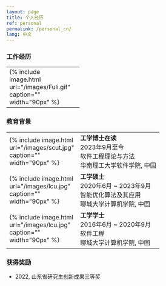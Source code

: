 ```yaml
---
layout: page
title: 个人经历
ref: personal
permalink: /personal_cn/
lang: 中文
---
```


### 工作经历
<table cellpadding="2px">
  <tr>
    <td width="90px">{% include image.html url="/images/Fuli.gif" caption="" width="90px"  %}</td>
    <td>
    </td>
  </tr>
</table>

### 教育背景
<table cellpadding="2px">
  <tr>
    <td width="90px">{% include image.html url="/images/scut.jpg" caption="" width="90px"  %}</td>
    <td>
    <b>工学博士在读</b><br/>
    2023年9月至今<br/>
    软件工程理论与方法<br />
    华南理工大学软件学院, 中国<br />
    </td>
  </tr>
  <tr>
    <td width="90px">{% include image.html url="/images/lcu.jpg" caption="" width="90px"  %}</td>
    <td>
    <b>工学硕士</b><br/>
    2020年6月 ~ 2023年9月<br/>
    智能优化算法及其应用<br />
    聊城大学计算机学院, 中国<br />
    </td>
  </tr>
  <tr>
    <td width="90px">{% include image.html url="/images/lcu.jpg" caption="" width="90px"  %}</td>
    <td>
    <b>工学学士</b><br/>
    2016年6月 ~ 2020年9月<br/>
    软件工程<br />
    聊城大学计算机学院, 中国<br />
    </td>
  </tr>
</table>

### 获得奖励
* 2022, 山东省研究生创新成果三等奖
